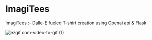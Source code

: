 # ImagiTees
ImagiTees :- Dalle-E fueled T-shirt creation using Openai api &amp; Flask


![ezgif com-video-to-gif (1)](https://github.com/akshaykadam771/ImagiTees/assets/62059604/76a2e4fa-160f-4dd3-a4f6-a2ac755fe202)

